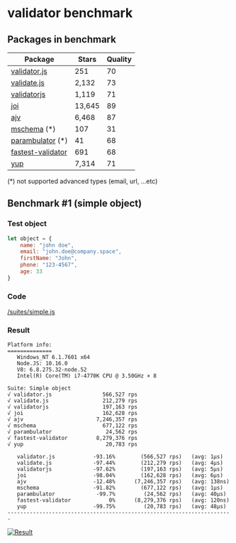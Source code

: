 # validator benchmark

## Packages in benchmark

| Package | Stars | Quality |
| ------- | ----- | ------- |
| [validator.js](https://github.com/guillaumepotier/validator.js) | 251 | 70
| [validate.js](https://github.com/ansman/validate.js) | 2,132 | 73
| [validatorjs](https://github.com/skaterdav85/validatorjs) | 1,119 | 71
| [joi](https://github.com/hapijs/joi) | 13,645 | 89
| [ajv](https://github.com/epoberezkin/ajv) | 6,468 | 87
| [mschema](https://github.com/mschema/mschema) (*) | 107 | 31
| [parambulator](https://github.com/rjrodger/parambulator) (*) | 41 | 68
| [fastest-validator](https://github.com/icebob/fastest-validator) | 691 | 68
| [yup](https://github.com/jquense/yup) | 7,314 | 71

 (*) not supported advanced types (email, url, ...etc)

## Benchmark #1 (simple object)

### Test object
```js
let object = {
    name: "john doe",
    email: "john.doe@company.space",
    firstName: "John",
    phone: "123-4567",
    age: 33
}
```

### Code
[/suites/simple.js](https://github.com/icebob/validator-benchmark/blob/master/suites/simple.js)

### Result

```
Platform info:
==============
   Windows_NT 6.1.7601 x64
   Node.JS: 10.16.0
   V8: 6.8.275.32-node.52
   Intel(R) Core(TM) i7-4770K CPU @ 3.50GHz × 8

Suite: Simple object
√ validator.js                566,527 rps
√ validate.js                 212,279 rps
√ validatorjs                 197,163 rps
√ joi                         162,628 rps
√ ajv                       7,246,357 rps
√ mschema                     677,122 rps
√ parambulator                 24,562 rps
√ fastest-validator         8,279,376 rps
√ yup                          20,783 rps

   validator.js            -93.16%        (566,527 rps)   (avg: 1μs)
   validate.js             -97.44%        (212,279 rps)   (avg: 4μs)
   validatorjs             -97.62%        (197,163 rps)   (avg: 5μs)
   joi                     -98.04%        (162,628 rps)   (avg: 6μs)
   ajv                     -12.48%      (7,246,357 rps)   (avg: 138ns)
   mschema                 -91.82%        (677,122 rps)   (avg: 1μs)
   parambulator             -99.7%         (24,562 rps)   (avg: 40μs)
   fastest-validator            0%      (8,279,376 rps)   (avg: 120ns)
   yup                     -99.75%         (20,783 rps)   (avg: 48μs)
-----------------------------------------------------------------------
```

[![Result](https://user-images.githubusercontent.com/306521/68978853-404a8500-07fc-11ea-94e4-0c25546dad04.png)](https://cloud.highcharts.com/show/yqowupa)
